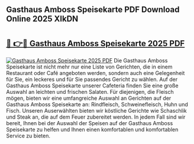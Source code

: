 ## Gasthaus Amboss Speisekarte PDF Download Online 2025 XIkDN

# <h2><a href="http://gc8mzt3.nevu.top/?p=Gasthaus+Amboss+Speisekarte">🔗 👉🔴 Gasthaus Amboss Speisekarte 2025 PDF</a></h2>

[![Gasthaus Amboss Speisekarte 2025 PDF](https://i.imgur.com/dBaPXMq.png)](http://gc8mzt3.nevu.top/?p=Gasthaus+Amboss+Speisekarte)
Die Gasthaus Amboss Speisekarte ist nicht mehr nur eine Liste von Gerichten, die in einem Restaurant oder Café angeboten werden, sondern auch eine Gelegenheit für Sie, ein leckeres und für Sie passendes Gericht zu wählen. Auf der Gasthaus Amboss Speisekarte unserer Cafeteria finden Sie eine große Auswahl an leichten und frischen Salaten. Für diejenigen, die Fleisch mögen, bieten wir eine umfangreiche Auswahl an Gerichten auf der Gasthaus Amboss Speisekarte an: Rindfleisch, Schweinefleisch, Huhn und Fisch. Unseren Auserwählten bieten wir köstliche Gerichte wie Schaschlik und Steak an, die auf dem Feuer zubereitet werden. In jedem Fall sind wir bereit, Ihnen bei der Auswahl der Speisen auf der Gasthaus Amboss Speisekarte zu helfen und Ihnen einen komfortablen und komfortablen Service zu bieten.
